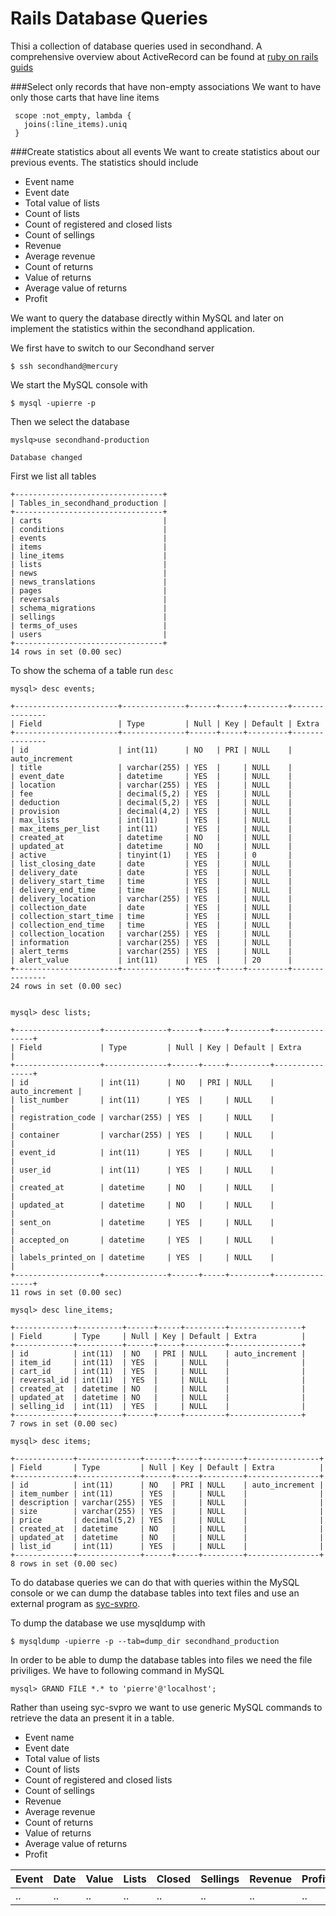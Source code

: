Rails Database Queries
======================
Thisi a collection of database queries used in secondhand. A comprehensive
overview about ActiveRecord can be found at [ruby on rails guids](http://guides.rubyonrails.org/active_record_querying.html)

###Select only records that have non-empty associations
We want to have only those carts that have line items

     scope :not_empty, lambda {
       joins(:line_items).uniq
     }

###Create statistics about all events
We want to create statistics about our previous events. The statistics should
include

* Event name
* Event date
* Total value of lists
* Count of lists
* Count of registered and closed lists
* Count of sellings
* Revenue
* Average revenue
* Count of returns
* Value of returns
* Average value of returns
* Profit

We want to query the database directly within MySQL and later on implement the
statistics within the secondhand application.

We first have to switch to our Secondhand server

    $ ssh secondhand@mercury

We start the MySQL console with

    $ mysql -upierre -p

Then we select the database

    myslq>use secondhand-production

    Database changed

First we list all tables


    +---------------------------------+
    | Tables_in_secondhand_production |
    +---------------------------------+
    | carts                           |
    | conditions                      |
    | events                          |
    | items                           |
    | line_items                      |
    | lists                           |
    | news                            |
    | news_translations               |
    | pages                           |
    | reversals                       |
    | schema_migrations               |
    | sellings                        |
    | terms_of_uses                   |
    | users                           |
    +---------------------------------+
    14 rows in set (0.00 sec)

To show the schema of a table run `desc`

    mysql> desc events;

    +-----------------------+--------------+------+-----+---------+---------------
    | Field                 | Type         | Null | Key | Default | Extra         
    +-----------------------+--------------+------+-----+---------+---------------
    | id                    | int(11)      | NO   | PRI | NULL    | auto_increment
    | title                 | varchar(255) | YES  |     | NULL    |               
    | event_date            | datetime     | YES  |     | NULL    |               
    | location              | varchar(255) | YES  |     | NULL    |               
    | fee                   | decimal(5,2) | YES  |     | NULL    |               
    | deduction             | decimal(5,2) | YES  |     | NULL    |               
    | provision             | decimal(4,2) | YES  |     | NULL    |               
    | max_lists             | int(11)      | YES  |     | NULL    |               
    | max_items_per_list    | int(11)      | YES  |     | NULL    |               
    | created_at            | datetime     | NO   |     | NULL    |               
    | updated_at            | datetime     | NO   |     | NULL    |               
    | active                | tinyint(1)   | YES  |     | 0       |               
    | list_closing_date     | date         | YES  |     | NULL    |               
    | delivery_date         | date         | YES  |     | NULL    |               
    | delivery_start_time   | time         | YES  |     | NULL    |               
    | delivery_end_time     | time         | YES  |     | NULL    |               
    | delivery_location     | varchar(255) | YES  |     | NULL    |               
    | collection_date       | date         | YES  |     | NULL    |               
    | collection_start_time | time         | YES  |     | NULL    |               
    | collection_end_time   | time         | YES  |     | NULL    |               
    | collection_location   | varchar(255) | YES  |     | NULL    |               
    | information           | varchar(255) | YES  |     | NULL    |               
    | alert_terms           | varchar(255) | YES  |     | NULL    |               
    | alert_value           | int(11)      | YES  |     | 20      |               
    +-----------------------+--------------+------+-----+---------+---------------
    24 rows in set (0.00 sec)


    mysql> desc lists;

    +-------------------+--------------+------+-----+---------+----------------+
    | Field             | Type         | Null | Key | Default | Extra          |
    +-------------------+--------------+------+-----+---------+----------------+
    | id                | int(11)      | NO   | PRI | NULL    | auto_increment |
    | list_number       | int(11)      | YES  |     | NULL    |                |
    | registration_code | varchar(255) | YES  |     | NULL    |                |
    | container         | varchar(255) | YES  |     | NULL    |                |
    | event_id          | int(11)      | YES  |     | NULL    |                |
    | user_id           | int(11)      | YES  |     | NULL    |                |
    | created_at        | datetime     | NO   |     | NULL    |                |
    | updated_at        | datetime     | NO   |     | NULL    |                |
    | sent_on           | datetime     | YES  |     | NULL    |                |
    | accepted_on       | datetime     | YES  |     | NULL    |                |
    | labels_printed_on | datetime     | YES  |     | NULL    |                |
    +-------------------+--------------+------+-----+---------+----------------+
    11 rows in set (0.00 sec)

    mysql> desc line_items;

    +-------------+----------+------+-----+---------+----------------+
    | Field       | Type     | Null | Key | Default | Extra          |
    +-------------+----------+------+-----+---------+----------------+
    | id          | int(11)  | NO   | PRI | NULL    | auto_increment |
    | item_id     | int(11)  | YES  |     | NULL    |                |
    | cart_id     | int(11)  | YES  |     | NULL    |                |
    | reversal_id | int(11)  | YES  |     | NULL    |                |
    | created_at  | datetime | NO   |     | NULL    |                |
    | updated_at  | datetime | NO   |     | NULL    |                |
    | selling_id  | int(11)  | YES  |     | NULL    |                |
    +-------------+----------+------+-----+---------+----------------+
    7 rows in set (0.00 sec)

    mysql> desc items;

    +-------------+--------------+------+-----+---------+----------------+
    | Field       | Type         | Null | Key | Default | Extra          |
    +-------------+--------------+------+-----+---------+----------------+
    | id          | int(11)      | NO   | PRI | NULL    | auto_increment |
    | item_number | int(11)      | YES  |     | NULL    |                |
    | description | varchar(255) | YES  |     | NULL    |                |
    | size        | varchar(255) | YES  |     | NULL    |                |
    | price       | decimal(5,2) | YES  |     | NULL    |                |
    | created_at  | datetime     | NO   |     | NULL    |                |
    | updated_at  | datetime     | NO   |     | NULL    |                |
    | list_id     | int(11)      | YES  |     | NULL    |                |
    +-------------+--------------+------+-----+---------+----------------+
    8 rows in set (0.00 sec)

To do database queries we can do that with queries within the MySQL console or
we can dump the database tables into text files and use an external program as
[syc-svpro](https://github.org/gems/sycsvpro).

To dump the database we use mysqldump with

    $ mysqldump -upierre -p --tab=dump_dir secondhand_production

In order to be able to dump the database tables into files we need the file 
priviliges. We have to following command in MySQL

    mysql> GRAND FILE *.* to 'pierre'@'localhost';

Rather than useing syc-svpro we want to use generic MySQL commands to retrieve 
the data an present it in a table.

* Event name
* Event date
* Total value of lists
* Count of lists
* Count of registered and closed lists
* Count of sellings
* Revenue
* Average revenue
* Count of returns
* Value of returns
* Average value of returns
* Profit

Event | Date | Value | Lists | Closed | Sellings | Revenue | Profit
----- | ---- | ----- | ----- | ------ | -------- | ------- | ------
..    | ..   | ..    | ..    | ..     | ..       | ..      | ..


